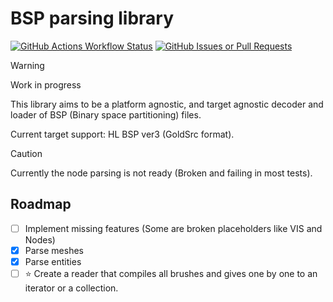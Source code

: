 # BSP parsing library

[![GitHub Actions Workflow Status](https://img.shields.io/github/actions/workflow/status/sigmasoldi3r/bsp-lib/rust.yml?style=for-the-badge&logo=rust)]([https://img.shields.io/github/actions/workflow/status/sigmasoldi3r/bsp-lib/rust.yml?style=for-the-badge&logo=rust](https://github.com/sigmasoldi3r/bsp-lib/actions/workflows/rust.yml))
[![GitHub Issues or Pull Requests](https://img.shields.io/github/issues/sigmasoldi3r/bsp-lib?style=for-the-badge&logo=github)](https://github.com/sigmasoldi3r/bsp-lib/issues)

> [!WARNING]
> Work in progress

This library aims to be a platform agnostic, and target agnostic decoder and
loader of BSP (Binary space partitioning) files.

Current target support: HL BSP ver3 (GoldSrc format).

> [!CAUTION]
> Currently the node parsing is not ready (Broken and failing in most
> tests).

## Roadmap

- [ ] Implement missing features (Some are broken placeholders like VIS and
      Nodes)
- [x] Parse meshes
- [x] Parse entities
- [ ] :star: Create a reader that compiles all brushes and gives one by one to
      an iterator or a collection.
